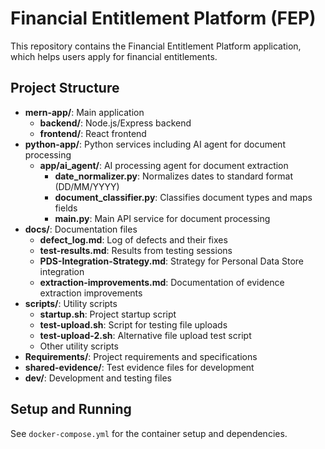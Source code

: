 # Financial Entitlement Platform (FEP)

This repository contains the Financial Entitlement Platform application, which helps users apply for financial entitlements.

## Project Structure

- **mern-app/**: Main application
  - **backend/**: Node.js/Express backend
  - **frontend/**: React frontend
- **python-app/**: Python services including AI agent for document processing
  - **app/ai_agent/**: AI processing agent for document extraction
    - **date_normalizer.py**: Normalizes dates to standard format (DD/MM/YYYY)
    - **document_classifier.py**: Classifies document types and maps fields
    - **main.py**: Main API service for document processing
- **docs/**: Documentation files
  - **defect_log.md**: Log of defects and their fixes
  - **test-results.md**: Results from testing sessions
  - **PDS-Integration-Strategy.md**: Strategy for Personal Data Store integration
  - **extraction-improvements.md**: Documentation of evidence extraction improvements
- **scripts/**: Utility scripts
  - **startup.sh**: Project startup script
  - **test-upload.sh**: Script for testing file uploads
  - **test-upload-2.sh**: Alternative file upload test script
  - Other utility scripts
- **Requirements/**: Project requirements and specifications
- **shared-evidence/**: Test evidence files for development
- **dev/**: Development and testing files

## Setup and Running

See `docker-compose.yml` for the container setup and dependencies.
